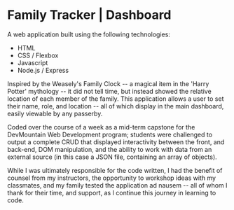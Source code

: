 # Family Tracker | Dashboard

A web application built using the following technologies:

- HTML
- CSS / Flexbox
- Javascript
- Node.js / Express

Inspired by the Weasely's Family Clock -- a magical item in the 'Harry Potter' mythology -- it did not tell time, but instead showed the relative location of each member of the family. This application allows a user to set their name, role, and location -- all of which display in the main dashboard, easily viewable by any passerby.

Coded over the course of a week as a mid-term capstone for the DevMountain Web Development program; students were challenged to output a complete CRUD that displayed interactivity between the front, and back-end, DOM manipulation, and the ability to work with data from an external source (in this case a JSON file, containing an array of objects).

While I was ultimately responsible for the code written, I had the benefit of counsel from my instructors, the opportunity to workshop ideas with my classmates, and my family tested the application ad nausem -- all of whom I thank for their time, and support, as I continue this journey in learning to code.
